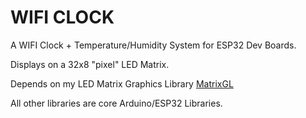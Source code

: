 # WIFI CLOCK
A WIFI Clock + Temperature/Humidity System for ESP32 Dev Boards.

Displays on a 32x8 "pixel" LED Matrix.

Depends on my LED Matrix Graphics Library [MatrixGL](https://github.com/matdombrock/MatrixGL)

All other libraries are core Arduino/ESP32 Libraries.